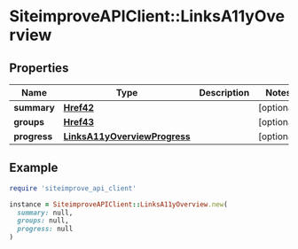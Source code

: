 # SiteimproveAPIClient::LinksA11yOverview

## Properties

| Name | Type | Description | Notes |
| ---- | ---- | ----------- | ----- |
| **summary** | [**Href42**](Href42.md) |  | [optional] |
| **groups** | [**Href43**](Href43.md) |  | [optional] |
| **progress** | [**LinksA11yOverviewProgress**](LinksA11yOverviewProgress.md) |  | [optional] |

## Example

```ruby
require 'siteimprove_api_client'

instance = SiteimproveAPIClient::LinksA11yOverview.new(
  summary: null,
  groups: null,
  progress: null
)
```

